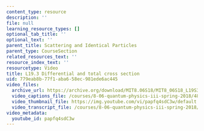 ```yaml
---
content_type: resource
description: ''
file: null
learning_resource_types: []
optional_tab_title: ''
optional_text: ''
parent_title: Scattering and Identical Particles
parent_type: CourseSection
related_resources_text: ''
resource_index_text: ''
resourcetype: Video
title: L19.3 Differential and total cross section
uid: 779eab8b-77f1-aba6-58ec-981ede6ac445
video_files:
  archive_url: https://archive.org/download/MIT8.06S18/MIT8_06S18_L19S3_300k.mp4
  video_captions_file: /courses/8-06-quantum-physics-iii-spring-2018/48cf96be24585f7dad230ede54718bd6_papfq4sdC3w.vtt
  video_thumbnail_file: https://img.youtube.com/vi/papfq4sdC3w/default.jpg
  video_transcript_file: /courses/8-06-quantum-physics-iii-spring-2018/dfa9d00d04b09c38b228eae92a999b95_papfq4sdC3w.pdf
video_metadata:
  youtube_id: papfq4sdC3w
---
```

